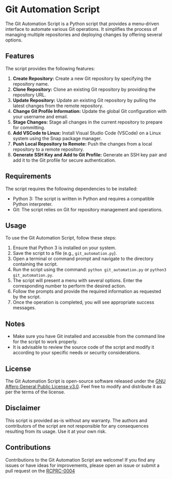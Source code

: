 # Git Automation Script

The Git Automation Script is a Python script that provides a menu-driven interface to automate various Git operations. It simplifies the process of managing multiple repositories and deploying changes by offering several options.

## Features

The script provides the following features:

1. **Create Repository:** Create a new Git repository by specifying the repository name.
2. **Clone Repository:** Clone an existing Git repository by providing the repository URL.
3. **Update Repository:** Update an existing Git repository by pulling the latest changes from the remote repository.
4. **Change Git Profile Information:** Update the global Git configuration with your username and email.
5. **Stage Changes:** Stage all changes in the current repository to prepare for committing.
6. **Add VSCode to Linux:** Install Visual Studio Code (VSCode) on a Linux system using the Snap package manager.
7. **Push Local Repository to Remote:** Push the changes from a local repository to a remote repository.
8. **Generate SSH Key and Add to Git Profile:** Generate an SSH key pair and add it to the Git profile for secure authentication.

## Requirements

The script requires the following dependencies to be installed:

- Python 3: The script is written in Python and requires a compatible Python interpreter.
- Git: The script relies on Git for repository management and operations.

## Usage

To use the Git Automation Script, follow these steps:

1. Ensure that Python 3 is installed on your system.
2. Save the script to a file (e.g., `git_automation.py`).
3. Open a terminal or command prompt and navigate to the directory containing the script.
4. Run the script using the command: `python git_automation.py` or `python3 git_automation.py`.
5. The script will present a menu with several options. Enter the corresponding number to perform the desired action.
6. Follow the prompts and provide the required information as requested by the script.
7. Once the operation is completed, you will see appropriate success messages.

## Notes

- Make sure you have Git installed and accessible from the command line for the script to work properly.
- It is advisable to review the source code of the script and modify it according to your specific needs or security considerations.

## License

The Git Automation Script is open-source software released under the [GNU Affero General Public License v3.0](https://github.com/RCPRC/.github/blob/main/LICENSE). Feel free to modify and distribute it as per the terms of the license.

## Disclaimer

This script is provided as-is without any warranty. The authors and contributors of the script are not responsible for any consequences resulting from its usage. Use it at your own risk.

## Contributions

Contributions to the Git Automation Script are welcome! If you find any issues or have ideas for improvements, please open an issue or submit a pull request on the [RCPRC-0004](https://github.com/RCPRC/RCPRC-0004)
